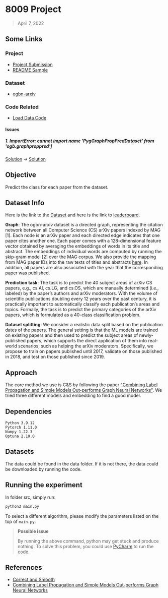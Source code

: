 # 8009 Project

> April 7, 2022

## Some Links

### Project

- [Project Submission](https://canvas.cityu.edu.hk/courses/46749/assignments/196816)
- [README Sample](https://github.com/rguo12/network-deconfounder-wsdm20)

### Dataset

- [ogbn-arxiv](https://ogb.stanford.edu/docs/nodeprop/#ogbn-arxiv)

### Code Related

- [Load Data Code](https://github.com/rguo12/network-deconfounder-wsdm20)

#### Issues

##### 1. ImportError: cannot import name 'PygGraphPropPredDataset' from 'ogb.graphproppred']

[Solution](https://github.com/snap-stanford/ogb/issues/115) -> [Solution](https://github.com/pyg-team/pytorch_geometric#installation)


## Objective

Predict the class for each paper from the dataset.

## Dataset Info

Here is the link to the [Dataset](https://ogb.stanford.edu/docs/nodeprop/#ogbn-arxiv) and here is the link to [leaderboard](https://ogb.stanford.edu/docs/leader_nodeprop/#ogbn-arxiv).

**Graph**: The ogbn-arxiv dataset is a directed graph, representing the citation network between all Computer Science (CS) arXiv papers indexed by MAG [1]. Each node is an arXiv paper and each directed edge indicates that one paper cites another one. Each paper comes with a 128-dimensional feature vector obtained by averaging the embeddings of words in its title and abstract. The embeddings of individual words are computed by running the skip-gram model [2] over the MAG corpus. We also provide the mapping from MAG paper IDs into the raw texts of titles and abstracts [here](https://snap.stanford.edu/ogb/data/misc/ogbn_arxiv/titleabs.tsv.gz). In addition, all papers are also associated with the year that the corresponding paper was published.

**Prediction task**: The task is to predict the 40 subject areas of arXiv CS papers, e.g., cs.AI, cs.LG, and cs.OS, which are manually determined (i.e., labeled) by the paper’s authors and arXiv moderators. With the volume of scientific publications doubling every 12 years over the past century, it is practically important to automatically classify each publication’s areas and topics. Formally, the task is to predict the primary categories of the arXiv papers, which is formulated as a 40-class classification problem.

**Dataset splitting**: We consider a realistic data split based on the publication dates of the papers. The general setting is that the ML models are trained on existing papers and then used to predict the subject areas of newly-published papers, which supports the direct application of them into real-world scenarios, such as helping the arXiv moderators. Specifically, we propose to train on papers published until 2017, validate on those published in 2018, and test on those published since 2019.


## Approach

The core method we use is C&S by following the paper ["Combining Label Propagation and Simple Models Out-performs Graph Neural Networks"](https://arxiv.org/abs/2010.13993). We tried three different models and embedding to find a good model.


## Dependencies

```text
Python 3.9.12
Pytorch 1.11.0
Numpy 1.22.3
Optuna 2.10.0
```

## Datasets

The data could be found in the data folder. If it is not there, the data could be downloaded by running the code.

## Running the experiment

In folder src, simply run:

```bash
python3 main.py
```

To select a different algorithm, please modify the parameters listed on the top of `main.py`.

> **Possible issue**
> 
> By running the above command, python may get stuck and produce nothing. To solve this problem, you could use [PyCharm](https://www.jetbrains.com/pycharm/) to run the code.

## References

- [Correct and Smooth](https://github.com/CUAI/CorrectAndSmooth)
- [Combining Label Propagation and Simple Models Out-performs Graph Neural Networks](https://arxiv.org/abs/2010.13993)
